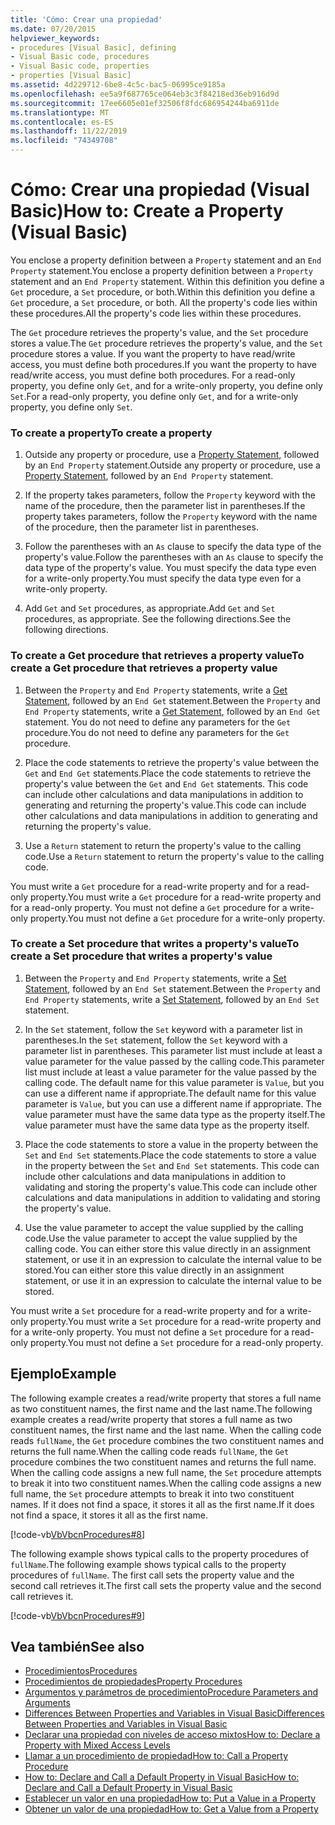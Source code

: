 ```yaml
---
title: 'Cómo: Crear una propiedad'
ms.date: 07/20/2015
helpviewer_keywords:
- procedures [Visual Basic], defining
- Visual Basic code, procedures
- Visual Basic code, properties
- properties [Visual Basic]
ms.assetid: 4d229712-6be8-4c5c-bac5-06995ce9185a
ms.openlocfilehash: ee5a9f687765ce064eb3c3f84218ed36eb916d9d
ms.sourcegitcommit: 17ee6605e01ef32506f8fdc686954244ba6911de
ms.translationtype: MT
ms.contentlocale: es-ES
ms.lasthandoff: 11/22/2019
ms.locfileid: "74349708"
---
```

# <a name="how-to-create-a-property-visual-basic"></a><span data-ttu-id="7a07a-102">Cómo: Crear una propiedad (Visual Basic)</span><span class="sxs-lookup"><span data-stu-id="7a07a-102">How to: Create a Property (Visual Basic)</span></span>
<span data-ttu-id="7a07a-103">You enclose a property definition between a `Property` statement and an `End Property` statement.</span><span class="sxs-lookup"><span data-stu-id="7a07a-103">You enclose a property definition between a `Property` statement and an `End Property` statement.</span></span> <span data-ttu-id="7a07a-104">Within this definition you define a `Get` procedure, a `Set` procedure, or both.</span><span class="sxs-lookup"><span data-stu-id="7a07a-104">Within this definition you define a `Get` procedure, a `Set` procedure, or both.</span></span> <span data-ttu-id="7a07a-105">All the property's code lies within these procedures.</span><span class="sxs-lookup"><span data-stu-id="7a07a-105">All the property's code lies within these procedures.</span></span>  
  
 <span data-ttu-id="7a07a-106">The `Get` procedure retrieves the property's value, and the `Set` procedure stores a value.</span><span class="sxs-lookup"><span data-stu-id="7a07a-106">The `Get` procedure retrieves the property's value, and the `Set` procedure stores a value.</span></span> <span data-ttu-id="7a07a-107">If you want the property to have read/write access, you must define both procedures.</span><span class="sxs-lookup"><span data-stu-id="7a07a-107">If you want the property to have read/write access, you must define both procedures.</span></span> <span data-ttu-id="7a07a-108">For a read-only property, you define only `Get`, and for a write-only property, you define only `Set`.</span><span class="sxs-lookup"><span data-stu-id="7a07a-108">For a read-only property, you define only `Get`, and for a write-only property, you define only `Set`.</span></span>  
  
### <a name="to-create-a-property"></a><span data-ttu-id="7a07a-109">To create a property</span><span class="sxs-lookup"><span data-stu-id="7a07a-109">To create a property</span></span>  
  
1. <span data-ttu-id="7a07a-110">Outside any property or procedure, use a [Property Statement](../../../../visual-basic/language-reference/statements/property-statement.md), followed by an `End Property` statement.</span><span class="sxs-lookup"><span data-stu-id="7a07a-110">Outside any property or procedure, use a [Property Statement](../../../../visual-basic/language-reference/statements/property-statement.md), followed by an `End Property` statement.</span></span>  
  
2. <span data-ttu-id="7a07a-111">If the property takes parameters, follow the `Property` keyword with the name of the procedure, then the parameter list in parentheses.</span><span class="sxs-lookup"><span data-stu-id="7a07a-111">If the property takes parameters, follow the `Property` keyword with the name of the procedure, then the parameter list in parentheses.</span></span>  
  
3. <span data-ttu-id="7a07a-112">Follow the parentheses with an `As` clause to specify the data type of the property's value.</span><span class="sxs-lookup"><span data-stu-id="7a07a-112">Follow the parentheses with an `As` clause to specify the data type of the property's value.</span></span> <span data-ttu-id="7a07a-113">You must specify the data type even for a write-only property.</span><span class="sxs-lookup"><span data-stu-id="7a07a-113">You must specify the data type even for a write-only property.</span></span>  
  
4. <span data-ttu-id="7a07a-114">Add `Get` and `Set` procedures, as appropriate.</span><span class="sxs-lookup"><span data-stu-id="7a07a-114">Add `Get` and `Set` procedures, as appropriate.</span></span> <span data-ttu-id="7a07a-115">See the following directions.</span><span class="sxs-lookup"><span data-stu-id="7a07a-115">See the following directions.</span></span>  
  
### <a name="to-create-a-get-procedure-that-retrieves-a-property-value"></a><span data-ttu-id="7a07a-116">To create a Get procedure that retrieves a property value</span><span class="sxs-lookup"><span data-stu-id="7a07a-116">To create a Get procedure that retrieves a property value</span></span>  
  
1. <span data-ttu-id="7a07a-117">Between the `Property` and `End Property` statements, write a [Get Statement](../../../../visual-basic/language-reference/statements/get-statement.md), followed by an `End Get` statement.</span><span class="sxs-lookup"><span data-stu-id="7a07a-117">Between the `Property` and `End Property` statements, write a [Get Statement](../../../../visual-basic/language-reference/statements/get-statement.md), followed by an `End Get` statement.</span></span> <span data-ttu-id="7a07a-118">You do not need to define any parameters for the `Get` procedure.</span><span class="sxs-lookup"><span data-stu-id="7a07a-118">You do not need to define any parameters for the `Get` procedure.</span></span>  
  
2. <span data-ttu-id="7a07a-119">Place the code statements to retrieve the property's value between the `Get` and `End Get` statements.</span><span class="sxs-lookup"><span data-stu-id="7a07a-119">Place the code statements to retrieve the property's value between the `Get` and `End Get` statements.</span></span> <span data-ttu-id="7a07a-120">This code can include other calculations and data manipulations in addition to generating and returning the property's value.</span><span class="sxs-lookup"><span data-stu-id="7a07a-120">This code can include other calculations and data manipulations in addition to generating and returning the property's value.</span></span>  
  
3. <span data-ttu-id="7a07a-121">Use a `Return` statement to return the property's value to the calling code.</span><span class="sxs-lookup"><span data-stu-id="7a07a-121">Use a `Return` statement to return the property's value to the calling code.</span></span>  
  
 <span data-ttu-id="7a07a-122">You must write a `Get` procedure for a read-write property and for a read-only property.</span><span class="sxs-lookup"><span data-stu-id="7a07a-122">You must write a `Get` procedure for a read-write property and for a read-only property.</span></span> <span data-ttu-id="7a07a-123">You must not define a `Get` procedure for a write-only property.</span><span class="sxs-lookup"><span data-stu-id="7a07a-123">You must not define a `Get` procedure for a write-only property.</span></span>  
  
### <a name="to-create-a-set-procedure-that-writes-a-propertys-value"></a><span data-ttu-id="7a07a-124">To create a Set procedure that writes a property's value</span><span class="sxs-lookup"><span data-stu-id="7a07a-124">To create a Set procedure that writes a property's value</span></span>  
  
1. <span data-ttu-id="7a07a-125">Between the `Property` and `End Property` statements, write a [Set Statement](../../../../visual-basic/language-reference/statements/set-statement.md), followed by an `End Set` statement.</span><span class="sxs-lookup"><span data-stu-id="7a07a-125">Between the `Property` and `End Property` statements, write a [Set Statement](../../../../visual-basic/language-reference/statements/set-statement.md), followed by an `End Set` statement.</span></span>  
  
2. <span data-ttu-id="7a07a-126">In the `Set` statement, follow the `Set` keyword with a parameter list in parentheses.</span><span class="sxs-lookup"><span data-stu-id="7a07a-126">In the `Set` statement, follow the `Set` keyword with a parameter list in parentheses.</span></span> <span data-ttu-id="7a07a-127">This parameter list must include at least a value parameter for the value passed by the calling code.</span><span class="sxs-lookup"><span data-stu-id="7a07a-127">This parameter list must include at least a value parameter for the value passed by the calling code.</span></span> <span data-ttu-id="7a07a-128">The default name for this value parameter is `Value`, but you can use a different name if appropriate.</span><span class="sxs-lookup"><span data-stu-id="7a07a-128">The default name for this value parameter is `Value`, but you can use a different name if appropriate.</span></span> <span data-ttu-id="7a07a-129">The value parameter must have the same data type as the property itself.</span><span class="sxs-lookup"><span data-stu-id="7a07a-129">The value parameter must have the same data type as the property itself.</span></span>  
  
3. <span data-ttu-id="7a07a-130">Place the code statements to store a value in the property between the `Set` and `End Set` statements.</span><span class="sxs-lookup"><span data-stu-id="7a07a-130">Place the code statements to store a value in the property between the `Set` and `End Set` statements.</span></span> <span data-ttu-id="7a07a-131">This code can include other calculations and data manipulations in addition to validating and storing the property's value.</span><span class="sxs-lookup"><span data-stu-id="7a07a-131">This code can include other calculations and data manipulations in addition to validating and storing the property's value.</span></span>  
  
4. <span data-ttu-id="7a07a-132">Use the value parameter to accept the value supplied by the calling code.</span><span class="sxs-lookup"><span data-stu-id="7a07a-132">Use the value parameter to accept the value supplied by the calling code.</span></span> <span data-ttu-id="7a07a-133">You can either store this value directly in an assignment statement, or use it in an expression to calculate the internal value to be stored.</span><span class="sxs-lookup"><span data-stu-id="7a07a-133">You can either store this value directly in an assignment statement, or use it in an expression to calculate the internal value to be stored.</span></span>  
  
 <span data-ttu-id="7a07a-134">You must write a `Set` procedure for a read-write property and for a write-only property.</span><span class="sxs-lookup"><span data-stu-id="7a07a-134">You must write a `Set` procedure for a read-write property and for a write-only property.</span></span> <span data-ttu-id="7a07a-135">You must not define a `Set` procedure for a read-only property.</span><span class="sxs-lookup"><span data-stu-id="7a07a-135">You must not define a `Set` procedure for a read-only property.</span></span>  
  
## <a name="example"></a><span data-ttu-id="7a07a-136">Ejemplo</span><span class="sxs-lookup"><span data-stu-id="7a07a-136">Example</span></span>  
 <span data-ttu-id="7a07a-137">The following example creates a read/write property that stores a full name as two constituent names, the first name and the last name.</span><span class="sxs-lookup"><span data-stu-id="7a07a-137">The following example creates a read/write property that stores a full name as two constituent names, the first name and the last name.</span></span> <span data-ttu-id="7a07a-138">When the calling code reads `fullName`, the `Get` procedure combines the two constituent names and returns the full name.</span><span class="sxs-lookup"><span data-stu-id="7a07a-138">When the calling code reads `fullName`, the `Get` procedure combines the two constituent names and returns the full name.</span></span> <span data-ttu-id="7a07a-139">When the calling code assigns a new full name, the `Set` procedure attempts to break it into two constituent names.</span><span class="sxs-lookup"><span data-stu-id="7a07a-139">When the calling code assigns a new full name, the `Set` procedure attempts to break it into two constituent names.</span></span> <span data-ttu-id="7a07a-140">If it does not find a space, it stores it all as the first name.</span><span class="sxs-lookup"><span data-stu-id="7a07a-140">If it does not find a space, it stores it all as the first name.</span></span>  
  
 [!code-vb[VbVbcnProcedures#8](~/samples/snippets/visualbasic/VS_Snippets_VBCSharp/VbVbcnProcedures/VB/Class1.vb#8)]  
  
 <span data-ttu-id="7a07a-141">The following example shows typical calls to the property procedures of `fullName`.</span><span class="sxs-lookup"><span data-stu-id="7a07a-141">The following example shows typical calls to the property procedures of `fullName`.</span></span> <span data-ttu-id="7a07a-142">The first call sets the property value and the second call retrieves it.</span><span class="sxs-lookup"><span data-stu-id="7a07a-142">The first call sets the property value and the second call retrieves it.</span></span>  
  
 [!code-vb[VbVbcnProcedures#9](~/samples/snippets/visualbasic/VS_Snippets_VBCSharp/VbVbcnProcedures/VB/Class1.vb#9)]  
  
## <a name="see-also"></a><span data-ttu-id="7a07a-143">Vea también</span><span class="sxs-lookup"><span data-stu-id="7a07a-143">See also</span></span>

- [<span data-ttu-id="7a07a-144">Procedimientos</span><span class="sxs-lookup"><span data-stu-id="7a07a-144">Procedures</span></span>](./index.md)
- [<span data-ttu-id="7a07a-145">Procedimientos de propiedades</span><span class="sxs-lookup"><span data-stu-id="7a07a-145">Property Procedures</span></span>](./property-procedures.md)
- [<span data-ttu-id="7a07a-146">Argumentos y parámetros de procedimiento</span><span class="sxs-lookup"><span data-stu-id="7a07a-146">Procedure Parameters and Arguments</span></span>](./procedure-parameters-and-arguments.md)
- [<span data-ttu-id="7a07a-147">Differences Between Properties and Variables in Visual Basic</span><span class="sxs-lookup"><span data-stu-id="7a07a-147">Differences Between Properties and Variables in Visual Basic</span></span>](./differences-between-properties-and-variables.md)
- [<span data-ttu-id="7a07a-148">Declarar una propiedad con niveles de acceso mixtos</span><span class="sxs-lookup"><span data-stu-id="7a07a-148">How to: Declare a Property with Mixed Access Levels</span></span>](./how-to-declare-a-property-with-mixed-access-levels.md)
- [<span data-ttu-id="7a07a-149">Llamar a un procedimiento de propiedad</span><span class="sxs-lookup"><span data-stu-id="7a07a-149">How to: Call a Property Procedure</span></span>](./how-to-call-a-property-procedure.md)
- [<span data-ttu-id="7a07a-150">How to: Declare and Call a Default Property in Visual Basic</span><span class="sxs-lookup"><span data-stu-id="7a07a-150">How to: Declare and Call a Default Property in Visual Basic</span></span>](./how-to-declare-and-call-a-default-property.md)
- [<span data-ttu-id="7a07a-151">Establecer un valor en una propiedad</span><span class="sxs-lookup"><span data-stu-id="7a07a-151">How to: Put a Value in a Property</span></span>](./how-to-put-a-value-in-a-property.md)
- [<span data-ttu-id="7a07a-152">Obtener un valor de una propiedad</span><span class="sxs-lookup"><span data-stu-id="7a07a-152">How to: Get a Value from a Property</span></span>](./how-to-get-a-value-from-a-property.md)
